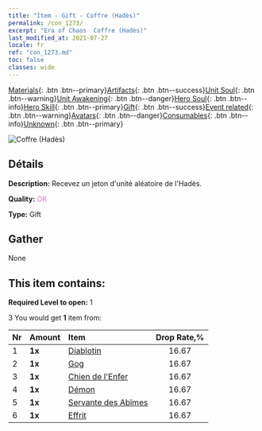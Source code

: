```yaml
---
title: "Item - Gift - Coffre (Hadès)"
permalink: /con_1273/
excerpt: "Era of Chaos  Coffre (Hadès)"
last_modified_at: 2021-07-27
locale: fr
ref: "con_1273.md"
toc: false
classes: wide
---
```

 [Materials](/ItemsFR/){: .btn .btn--primary}[Artifacts](/ItemsFR/Artifacts/){: .btn .btn--success}[Unit Soul](/ItemsFR/UnitSoul/){: .btn .btn--warning}[Unit Awakening](/ItemsFR/UnitAwakening/){: .btn .btn--danger}[Hero Soul](/ItemsFR/HeroSoul/){: .btn .btn--info}[Hero Skill](/ItemsFR/HeroSkill/){: .btn .btn--primary}[Gift](/ItemsFR/Gift/){: .btn .btn--success}[Event related](/ItemsFR/Events/){: .btn .btn--warning}[Avatars](/ItemsFR/Avatars/){: .btn .btn--danger}[Consumables](/ItemsFR/Consumables/){: .btn .btn--info}[Unknown](/ItemsFR/Unknown/){: .btn .btn--primary}

 ![Coffre (Hadès)](/images/t/i_904005.png)

## Détails
 **Description:** Recevez un jeton d'unité aléatoire de l'Hadès.

 **Quality:** <span style="color: #DA70D6">OK</span>

 **Type:** Gift

## Gather

  None

## This item contains:

 **Required Level to open:** 1

 3 You would get **1** item  from:

  | Nr | Amount |     Item    | Drop Rate,% |
  |:---|:-------|:------------|:---------:|
  | 1 |  **1x** | [Diablotin](/ItemsFR/unt_226/) | 16.67 | 
  | 2 |  **1x** | [Gog](/ItemsFR/unt_227/) | 16.67 | 
  | 3 |  **1x** | [Chien de l'Enfer](/ItemsFR/unt_228/) | 16.67 | 
  | 4 |  **1x** | [Démon](/ItemsFR/unt_229/) | 16.67 | 
  | 5 |  **1x** | [Servante des Abîmes](/ItemsFR/unt_230/) | 16.67 | 
  | 6 |  **1x** | [Effrit](/ItemsFR/unt_231/) | 16.67 | 
